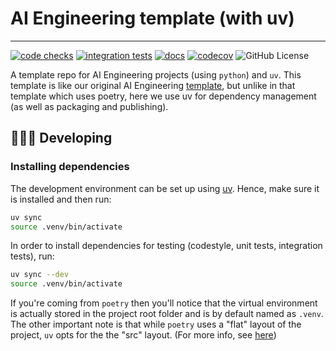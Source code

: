 # AI Engineering template (with uv)

----------------------------------------------------------------------------------------

[![code checks](https://github.com/VectorInstitute/aieng-template-uv/actions/workflows/code_checks.yml/badge.svg)](https://github.com/VectorInstitute/aieng-template-uv/actions/workflows/code_checks.yml)
[![integration tests](https://github.com/VectorInstitute/aieng-template-uv/actions/workflows/integration_tests.yml/badge.svg)](https://github.com/VectorInstitute/aieng-template-uv/actions/workflows/integration_tests.yml)
[![docs](https://github.com/VectorInstitute/aieng-template-uv/actions/workflows/docs_deploy.yml/badge.svg)](https://github.com/VectorInstitute/aieng-template-uv/actions/workflows/docs_deploy.yml)
[![codecov](https://codecov.io/github/VectorInstitute/aieng-template-uv/graph/badge.svg?token=83MYFZ3UPA)](https://codecov.io/github/VectorInstitute/aieng-template-uv)
![GitHub License](https://img.shields.io/github/license/VectorInstitute/aieng-template-uv)

A template repo for AI Engineering projects (using ``python``) and ``uv``. This
template is like our original AI Engineering [template](https://github.com/VectorInstitute/aieng-template-uv),
but unlike in that template which uses poetry, here we use uv for dependency
management (as well as packaging and publishing).

## 🧑🏿‍💻 Developing

### Installing dependencies

The development environment can be set up using
[uv](https://github.com/astral-sh/uv?tab=readme-ov-file#installation). Hence, make sure it is
installed and then run:

```bash
uv sync
source .venv/bin/activate
```

In order to install dependencies for testing (codestyle, unit tests, integration tests),
run:

```bash
uv sync --dev
source .venv/bin/activate
```

If you're coming from `poetry` then you'll notice that the virtual environment
is actually stored in the project root folder and is by default named as `.venv`.
The other important note is that while `poetry` uses a "flat" layout of the project,
`uv` opts for the the "src" layout. (For more info, see [here](https://packaging.python.org/en/latest/discussions/src-layout-vs-flat-layout/))

